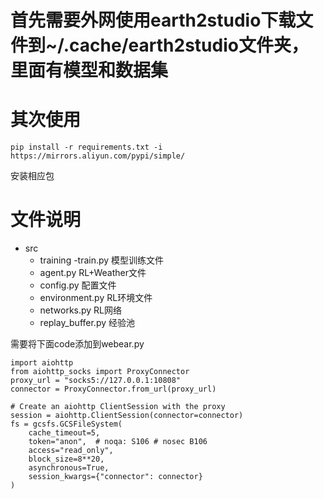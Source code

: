 # 首先需要外网使用earth2studio下载文件到~/.cache/earth2studio文件夹，里面有模型和数据集

# 其次使用

```
pip install -r requirements.txt -i https://mirrors.aliyun.com/pypi/simple/

```
安装相应包

# 文件说明

- src
    - training
        -train.py  模型训练文件
    - agent.py  RL+Weather文件
    - config.py 配置文件
    - environment.py  RL环境文件
    - networks.py  RL网络
    - replay_buffer.py  经验池
    
需要将下面code添加到webear.py

```
import aiohttp
from aiohttp_socks import ProxyConnector
proxy_url = "socks5://127.0.0.1:10808"
connector = ProxyConnector.from_url(proxy_url)

# Create an aiohttp ClientSession with the proxy
session = aiohttp.ClientSession(connector=connector)
fs = gcsfs.GCSFileSystem(
    cache_timeout=5,
    token="anon",  # noqa: S106 # nosec B106
    access="read_only",
    block_size=8**20,
    asynchronous=True,
    session_kwargs={"connector": connector}
)
```
